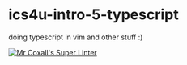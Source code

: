 # ics4u-intro-5-typescript
doing typescript in vim and other stuff :)

[![Mr Coxall's Super Linter](https://github.com/Aidan-Lalonde-Novales/ics4u-intro-5-typescript/workflows/Mr%20Coxall's%20Super%20Linter/badge.svg)](https://github.com/Aidan-Lalonde-Novales/ics4u-intro-5-typescript/actions/)
